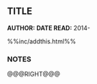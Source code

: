 TITLE
---------------

**AUTHOR:**
**DATE READ:** 2014-

%%inc/addthis.html%%

### NOTES ###


@@@RIGHT@@@
